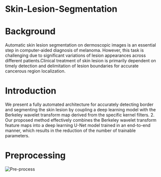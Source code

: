 # Skin-Lesion-Segmentation
# Background
Automatic skin lesion segmentation on dermoscopic images is an essential step in computer-aided diagnosis of melanoma. However, this task is challenging due to significant
variations of lesion appearances across different patients.Clinical treatment of skin lesion is primarily dependent on timely detection and delimitation
of lesion boundaries for accurate cancerous region localization.
# Introduction
We present a fully automated architecture for accurately detecting border and segmenting the skin lesion by coupling a deep learning model with the Berkeley wavelet transform map derived from the specific kernel filters. 2.	Our proposed method effectively combines the Berkeley wavelet transform feature maps into a deep learning U-Net model trained in an end-to-end manner, which results in the reduction of the number of trainable parameters.
# Preprocessing
![Pre-process](https://user-images.githubusercontent.com/63542593/118661413-b9210780-b80c-11eb-8896-c551c1877c8c.png)

